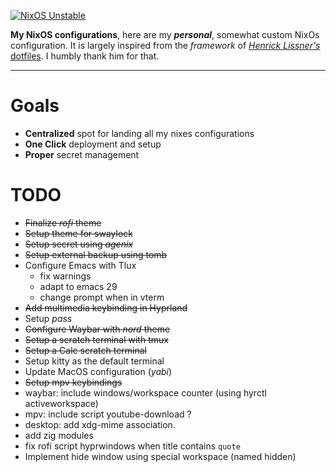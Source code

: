 
[![NixOS Unstable](https://img.shields.io/badge/NixOS-unstable-blue.svg?style=flat-square&logo=NixOS&logoColor=white)](https://nixos.org)

**My NixOS configurations**, here are my ___personal___, somewhat custom NixOs configuration. It is largely inspired from 
the _framework_ of  [_Henrick Lissner's_ dotfiles](https://github.com/hlissner/dotfiles). I humbly thank him for that.

---
# Goals
 - **Centralized** spot for landing all my nixes configurations
 - **One Click** deployment and setup
 - **Proper** secret management
 
# TODO 
 * ~~Finalize _rofi_ theme~~
 * ~~Setup theme for swaylock~~
 * ~~Setup secret using _agenix_~~
 * ~~Setup external backup using tomb~~
 * Configure Emacs with Tlux
   * fix warnings
   * adapt to emacs 29
   * change prompt when in vterm
 * ~~Add multimedia keybinding in Hyprland~~
 * Setup _pass_
 * ~~Configure Waybar with _nord_ theme~~
 * ~~Setup a scratch terminal with tmux~~
 * ~~Setup a Calc scratch terminal~~
 * Setup kitty as the default terminal
 * Update MacOS configuration (_yabi_)
 * ~~Setup mpv keybindings~~
 * waybar: include windows/workspace counter (using hyrctl activeworkspace)
 * mpv: include script youtube-download ? 
 * desktop: add xdg-mime association. 
 * add zig modules
 * fix rofi script hyprwindows when title contains ```quote```
 * Implement hide window using special workspace (named hidden)


